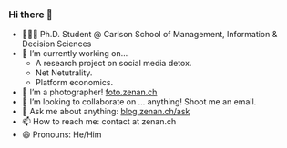 ### Hi there 👋

<!--
**alanzchen/alanzchen** is a ✨ _special_ ✨ repository because its `README.md` (this file) appears on your GitHub profile.
-->

- 👨🏻‍🎓 Ph.D. Student @ Carlson School of Management, Information & Decision Sciences
- 🔭 I’m currently working on...
  - A research project on social media detox.
  - Net Netutrality.
  - Platform economics.
- 📸 I’m a photographer! [foto.zenan.ch](https://foto.zenan.ch)
- 👯 I’m looking to collaborate on ... anything! Shoot me an email.
- 💬 Ask me about anything: [blog.zenan.ch/ask](blog.zenan.ch/ask)
- 📫 How to reach me: contact at zenan.ch
- 😄 Pronouns: He/Him
<!-- - ⚡ Fun fact: ... -->

